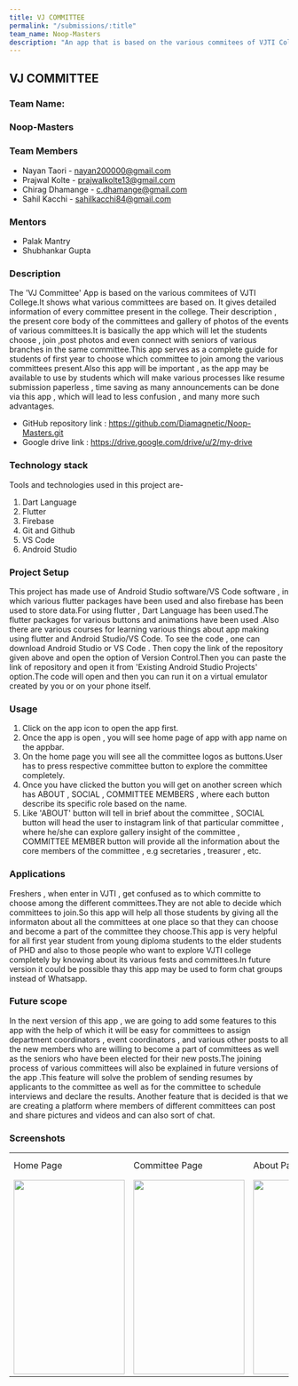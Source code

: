 ```yaml
---
title: VJ COMMITTEE
permalink: "/submissions/:title"
team_name: Noop-Masters
description: "An app that is based on the various commitees of VJTI College."
---
```


## VJ COMMITTEE

### **Team Name:**  
### Noop-Masters

### **Team Members**  
* Nayan Taori - nayan200000@gmail.com  
* Prajwal Kolte - prajwalkolte13@gmail.com  
* Chirag Dhamange - c.dhamange@gmail.com   
* Sahil Kacchi - sahilkacchi84@gmail.com  

### **Mentors**  
* Palak Mantry  
* Shubhankar Gupta  

### **Description**  
The 'VJ Committee' App is based on the various commitees of VJTI College.It shows what various committees are based on. It gives detailed information of every committee present in the college. Their description , the present core body of the committees and gallery of photos of the events of various committees.It is basically the app which will let the students choose , join ,post photos and even connect with seniors of various branches in the same committee.This app serves as a complete guide for students of first year to choose which committee to join among the various committees present.Also this app will be important , as the app may be available to use by students which will make various processes like resume submission paperless , time saving as many announcements can be done via this app , which will lead to less confusion , and many more such advantages.

* GitHub repository link : https://github.com/Diamagnetic/Noop-Masters.git
* Google drive link : https://drive.google.com/drive/u/2/my-drive

### **Technology stack**  
Tools and technologies used in this project are-  
1. Dart Language<br/>
2. Flutter  
3. Firebase
4. Git and Github
5. VS Code
6. Android Studio

### **Project Setup**  
This project has made use of Android Studio software/VS Code software , in which various flutter packages have been used and also firebase has been used to store data.For using flutter , Dart Language has been used.The flutter packages for various buttons and animations have been used .Also there are various courses for learning various things about app making using flutter and Android Studio/VS Code.
To see the code , one can download Android Studio or VS Code . Then copy the link of the repository given above and open the option of Version Control.Then you can paste the link of repository and open it from 'Existing Android Studio Projects' option.The code will open and then you can run it on a virtual emulator created by you or on your phone itself.

### **Usage**
1. Click on the app icon to open the app first.
2. Once the app is open , you will see home page of app with app name on the appbar.
3. On the home page you will see all the committee logos as buttons.User has to press respective committee button to explore the committee completely.
4. Once you have clicked the button you will get on another screen which has ABOUT , SOCIAL , COMMITTEE MEMBERS , where each button describe its specific role based on the name. 
5. Like 'ABOUT' button will tell in brief about the committee , SOCIAL button will head the user to instagram link of that particular committee , where he/she can explore gallery insight of the committee , COMMITTEE MEMBER button will provide all the information about the core members of the committee , e.g secretaries , treasurer , etc.

### **Applications**
Freshers , when enter in VJTI , get confused as to which committe to choose among the different committees.They are not able to decide which committees to join.So this app will help all those students by giving all the informaton about all the committees at one place so that they can choose and become a part of the committee they choose.This app is very helpful for all first year student from  young diploma students to the elder students of PHD and also to those people who want to explore VJTI college completely by knowing about its various fests and committees.In future version it could be possible thay this app may be used to form chat groups instead of Whatsapp. 

### **Future scope**
In the next version of this app , we are going to add some features to this app with the help of which it will be easy for committees to assign department coordinators , event coordinators , and various other posts to all the new members who are willing to become a part of committees as well as the seniors who have been elected for their new posts.The joining process of various committees will also be explained in future versions of the app .This feature will solve the problem of sending resumes by applicants to the committee as well as for the committee to schedule interviews and declare the results. Another feature that is decided is that we are creating a platform where members of different committees can post and share pictures and videos and can also sort of chat.

### **Screenshots**   
<table>
  <tr>
    <td>Home Page</td>
    <td>Committee Page</td>
    <td>About Page</td>
    <td>Social Page</td>
    <td>Committee Members Page</td>
  </tr>
  <tr>
    <td> <img src="https://drive.google.com/uc?export=view&id=1fXze_Lb78PHM9jtqPT5LkZ6pVR2dmo4z" width="200" height="350"></td>
    <td> <img src="https://drive.google.com/uc?export=view&id=18kTMMu7jqQCi2GE1NZL_6jiqPA-jmG8m" width="200" height="350"></td>
    <td> <img src="https://drive.google.com/uc?export=view&id=1givzHYgsQmqHs-sI_9HtxynrH2QMKKBJ" width="200" height="350"></td>
    <td> <img src="https://drive.google.com/uc?export=view&id=1DAuOgR7epcyqOy_P15VgeuNz7Y946v-w" width="200" height="350"></td>
    <td> <img src="https://drive.google.com/uc?export=view&id=1EqcuKllVsDzhxlTT60aviY4FUnU_BHWW" width="200" height="350"></td>
  </tr>
</table>





